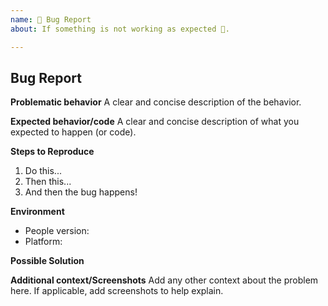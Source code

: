 ```yaml
---
name: 🐛 Bug Report
about: If something is not working as expected 🤔.

---
```


## Bug Report

**Problematic behavior**
A clear and concise description of the behavior.

**Expected behavior/code**
A clear and concise description of what you expected to happen (or code).

**Steps to Reproduce**
1. Do this...
2. Then this...
3. And then the bug happens!

**Environment**
- People version:
- Platform:

**Possible Solution**
<!--- Only if you have suggestions on a fix for the bug -->

**Additional context/Screenshots**
Add any other context about the problem here. If applicable, add screenshots to help explain.
